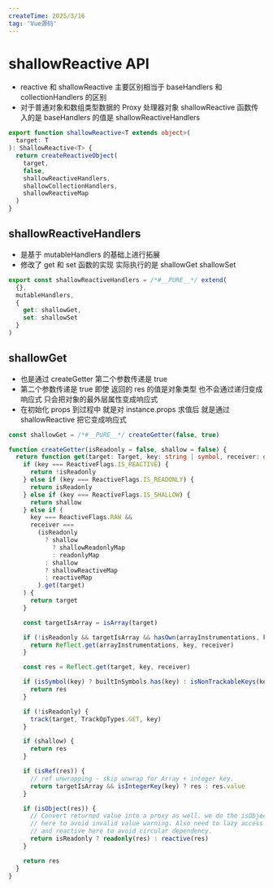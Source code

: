 ```yaml
---
createTime: 2025/3/16
tag: 'Vue源码'
---
```

# shallowReactive API

* reactive  和 shallowReactive 主要区别相当于 baseHandlers 和 collectionHandlers 的区别
* 对于普通对象和数组类型数据的 Proxy 处理器对象  shallowReactive 函数传入的是 baseHandlers 的值是  shallowReactiveHandlers

```ts
export function shallowReactive<T extends object>(
  target: T
): ShallowReactive<T> {
  return createReactiveObject(
    target,
    false,
    shallowReactiveHandlers,
    shallowCollectionHandlers,
    shallowReactiveMap
  )
}
```

## shallowReactiveHandlers

* 是基于 mutableHandlers 的基础上进行拓展
* 修改了 get 和 set 函数的实现  实际执行的是 shallowGet shallowSet

```ts
export const shallowReactiveHandlers = /*#__PURE__*/ extend(
  {},
  mutableHandlers,
  {
    get: shallowGet,
    set: shallowSet
  }
)

```

## shallowGet

* 也是通过  createGetter 第二个参数传递是 true
* 第二个参数传递是 true   即使 返回的 res 的值是对象类型 也不会通过递归变成响应式  只会把对象的最外层属性变成响应式
* 在初始化 props 到过程中  就是对 instance.props 求值后 就是通过 shallowReactive 把它变成响应式

```ts
const shallowGet = /*#__PURE__*/ createGetter(false, true)

function createGetter(isReadonly = false, shallow = false) {
  return function get(target: Target, key: string | symbol, receiver: object) {
    if (key === ReactiveFlags.IS_REACTIVE) {
      return !isReadonly
    } else if (key === ReactiveFlags.IS_READONLY) {
      return isReadonly
    } else if (key === ReactiveFlags.IS_SHALLOW) {
      return shallow
    } else if (
      key === ReactiveFlags.RAW &&
      receiver ===
        (isReadonly
          ? shallow
            ? shallowReadonlyMap
            : readonlyMap
          : shallow
          ? shallowReactiveMap
          : reactiveMap
        ).get(target)
    ) {
      return target
    }

    const targetIsArray = isArray(target)

    if (!isReadonly && targetIsArray && hasOwn(arrayInstrumentations, key)) {
      return Reflect.get(arrayInstrumentations, key, receiver)
    }

    const res = Reflect.get(target, key, receiver)

    if (isSymbol(key) ? builtInSymbols.has(key) : isNonTrackableKeys(key)) {
      return res
    }

    if (!isReadonly) {
      track(target, TrackOpTypes.GET, key)
    }

    if (shallow) {
      return res
    }

    if (isRef(res)) {
      // ref unwrapping - skip unwrap for Array + integer key.
      return targetIsArray && isIntegerKey(key) ? res : res.value
    }

    if (isObject(res)) {
      // Convert returned value into a proxy as well. we do the isObject check
      // here to avoid invalid value warning. Also need to lazy access readonly
      // and reactive here to avoid circular dependency.
      return isReadonly ? readonly(res) : reactive(res)
    }

    return res
  }
}
```
